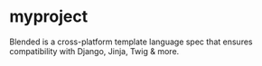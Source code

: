 # myproject
Blended is a cross-platform template language spec that ensures compatibility with Django, Jinja, Twig &amp; more.
